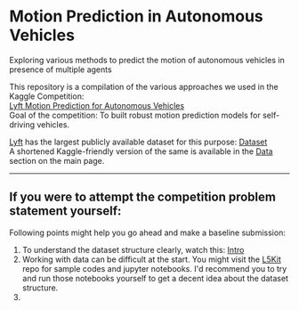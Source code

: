 # Motion Prediction in Autonomous Vehicles
Exploring various methods to predict the motion of autonomous vehicles in presence of multiple agents

This repository is a compilation of the various approaches we used in the Kaggle Competition: <br>
[Lyft Motion Prediction for Autonomous Vehicles](https://www.kaggle.com/c/lyft-motion-prediction-autonomous-vehicles/) <br>
Goal of the competition: To built robust motion prediction models for self-driving vehicles. <br>

[Lyft](https://www.lyft.com/) has the largest publicly available dataset for this purpose: [Dataset](https://self-driving.lyft.com/level5/prediction/) <br> 
A shortened Kaggle-friendly version of the same is available in the [Data](https://www.kaggle.com/c/lyft-motion-prediction-autonomous-vehicles/data) section on the main page.

___

## If you were to attempt the competition problem statement yourself: 

Following points might help you go ahead and make a baseline submission: <br>
  1. To understand the dataset structure clearly, watch this: [Intro](https://vimeo.com/451293003)
  2. Working with data can be difficult at the start. You might visit the [L5Kit](https://github.com/lyft/l5kit) repo for sample codes and jupyter notebooks.
     I'd recommend you to try and run those notebooks yourself to get a decent idea about the dataset structure.
  3. <baseline> 
